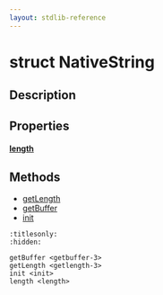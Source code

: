 ```yaml
---
layout: stdlib-reference
---
```


# struct NativeString

## Description



## Properties

####  <a id="decl-length"></a>[length](.html)

## Methods

* [getLength](../getlength-3.html)
* [getBuffer](../getbuffer-3.html)
* [init](../init.html)


```{toctree}
:titlesonly:
:hidden:

getBuffer <getbuffer-3>
getLength <getlength-3>
init <init>
length <length>
```
